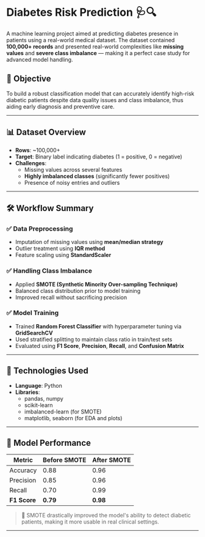 # Diabetes Risk Prediction 🩺🔍

A machine learning project aimed at predicting diabetes presence in patients using a real-world medical dataset. The dataset contained **100,000+ records** and presented real-world complexities like **missing values** and **severe class imbalance** — making it a perfect case study for advanced model handling.

## 📌 Objective

To build a robust classification model that can accurately identify high-risk diabetic patients despite data quality issues and class imbalance, thus aiding early diagnosis and preventive care.

---

## 📊 Dataset Overview

- **Rows**: ~100,000+
- **Target**: Binary label indicating diabetes (1 = positive, 0 = negative)
- **Challenges**:
  - Missing values across several features
  - **Highly imbalanced classes** (significantly fewer positives)
  - Presence of noisy entries and outliers

---

## 🛠️ Workflow Summary

### ✅ Data Preprocessing
- Imputation of missing values using **mean/median strategy**
- Outlier treatment using **IQR method**
- Feature scaling using **StandardScaler**

### ✅ Handling Class Imbalance
- Applied **SMOTE (Synthetic Minority Over-sampling Technique)**
- Balanced class distribution prior to model training
- Improved recall without sacrificing precision

### ✅ Model Training
- Trained **Random Forest Classifier** with hyperparameter tuning via **GridSearchCV**
- Used stratified splitting to maintain class ratio in train/test sets
- Evaluated using **F1 Score**, **Precision**, **Recall**, and **Confusion Matrix**

---

## 🚀 Technologies Used

- **Language**: Python
- **Libraries**:
  - pandas, numpy
  - scikit-learn
  - imbalanced-learn (for SMOTE)
  - matplotlib, seaborn (for EDA and plots)

---

## 🧪 Model Performance

| Metric      | Before SMOTE | After SMOTE |
|-------------|--------------|-------------|
| Accuracy    | 0.88         | 0.96        |
| Precision   | 0.85         | 0.96        |
| Recall      | 0.70         | 0.99        |
| **F1 Score**| **0.79**     | **0.98**    |

> 🎯 SMOTE drastically improved the model's ability to detect diabetic patients, making it more usable in real clinical settings.

---


